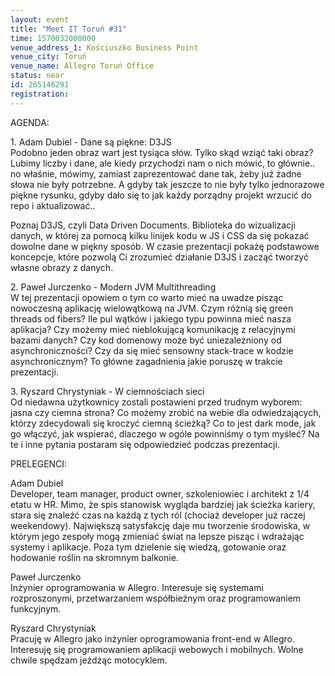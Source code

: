 ```yaml
---
layout: event
title: "Meet IT Toruń #31"
time: 1570032000000
venue_address_1: Kościuszko Business Point
venue_city: Toruń
venue_name: Allegro Toruń Office
status: near
id: 265146291
registration: 
---
```


<p>AGENDA:</p>
<p>1. Adam Dubiel - Dane są piękne: D3JS<br />Podobno jeden obraz wart jest tysiąca słów. Tylko skąd wziąć taki obraz? Lubimy liczby i dane, ale kiedy przychodzi nam o nich mówić, to głównie.. no właśnie, mówimy, zamiast zaprezentować dane tak, żeby już żadne słowa nie były potrzebne. A gdyby tak jeszcze to nie były tylko jednorazowe piękne rysunku, gdyby dało się to jak każdy porządny projekt wrzucić do repo i aktualizować..</p>
<p>Poznaj D3JS, czyli Data Driven Documents. Biblioteka do wizualizacji danych, w której za pomocą kilku linijek kodu w JS i CSS da się pokazać dowolne dane w piękny sposób. W czasie prezentacji pokażę podstawowe koncepcje, które pozwolą Ci zrozumieć działanie D3JS i zacząć tworzyć własne obrazy z danych.</p>
<p>2. Paweł Jurczenko - Modern JVM Multithreading<br />W tej prezentacji opowiem o tym co warto mieć na uwadze pisząc nowoczesną aplikację wielowątkową na JVM. Czym różnią się green threads od fibers? Ile pul wątków i jakiego typu powinna mieć nasza aplikacja? Czy możemy mieć nieblokującą komunikację z relacyjnymi bazami danych? Czy kod domenowy może być uniezależniony od asynchroniczności? Czy da się mieć sensowny stack-trace w kodzie asynchronicznym? To główne zagadnienia jakie poruszę w trakcie prezentacji.</p>
<p>3. Ryszard Chrystyniak - W ciemnościach sieci<br />Od niedawna użytkownicy zostali postawieni przed trudnym wyborem: jasna czy ciemna strona? Co możemy zrobić na webie dla odwiedzających, którzy zdecydowali się kroczyć ciemną ścieżką? Co to jest dark mode, jak go włączyć, jak wspierać, dlaczego w ogóle powinniśmy o tym myśleć? Na te i inne pytania postaram się odpowiedzieć podczas prezentacji.</p>
<p>PRELEGENCI:</p>
<p>Adam Dubiel<br />Developer, team manager, product owner, szkoleniowiec i architekt z 1/4 etatu w HR. Mimo, że spis stanowisk wygląda bardziej jak ścieżka kariery, stara się znaleźć czas na każdą z tych ról (chociaż developer już raczej weekendowy). Największą satysfakcję daje mu tworzenie środowiska, w którym jego zespoły mogą zmieniać świat na lepsze pisząc i wdrażając systemy i aplikacje. Poza tym dzielenie się wiedzą, gotowanie oraz hodowanie roślin na skromnym balkonie.</p>
<p>Paweł Jurczenko<br />Inżynier oprogramowania w Allegro. Interesuje się systemami rozproszonymi, przetwarzaniem współbieżnym oraz programowaniem funkcyjnym.</p>
<p>Ryszard Chrystyniak<br />Pracuję w Allegro jako inżynier oprogramowania front-end w Allegro. Interesuję się programowaniem aplikacji webowych i mobilnych. Wolne chwile spędzam jeżdżąc motocyklem.</p>
